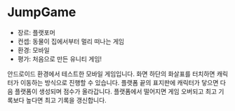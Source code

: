 # JumpGame
- 장르: 플랫포머
- 컨셉: 동물이 집에서부터 멀리 떠나는 게임
- 환경: 모바일
- 평가: 처음으로 만든 유니티 게임!

안드로이드 환경에서 테스트한 모바일 게임입니다.
화면 하단의 화살표를 터치하면 캐릭터가 이동하는 방식으로 진행할 수 있습니다.
플랫폼 끝의 표지판에 캐릭터가 닿으면 다음 플랫폼이 생성되며 점수가 올라갑니다.
플랫폼에서 떨어지면 게임 오버되고 최고 기록보다 높다면 최고 기록을 갱신합니다.
